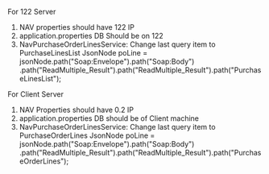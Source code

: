 For 122 Server
1) NAV properties should have 122 IP
2) application.properties  DB Should be on 122  
3) NavPurchaseOrderLinesService: Change last query item to PurchaseLinesList
JsonNode poLine = jsonNode.path("Soap:Envelope").path("Soap:Body")
									.path("ReadMultiple_Result").path("ReadMultiple_Result").path("PurchaseLinesList");

For Client Server
1) NAV Properties should have 0.2 IP
2) application.properties DB should be of Client machine
3) NavPurchaseOrderLinesService: Change last query item to PurchaseOrderLines
JsonNode poLine = jsonNode.path("Soap:Envelope").path("Soap:Body")
									.path("ReadMultiple_Result").path("ReadMultiple_Result").path("PurchaseOrderLines");